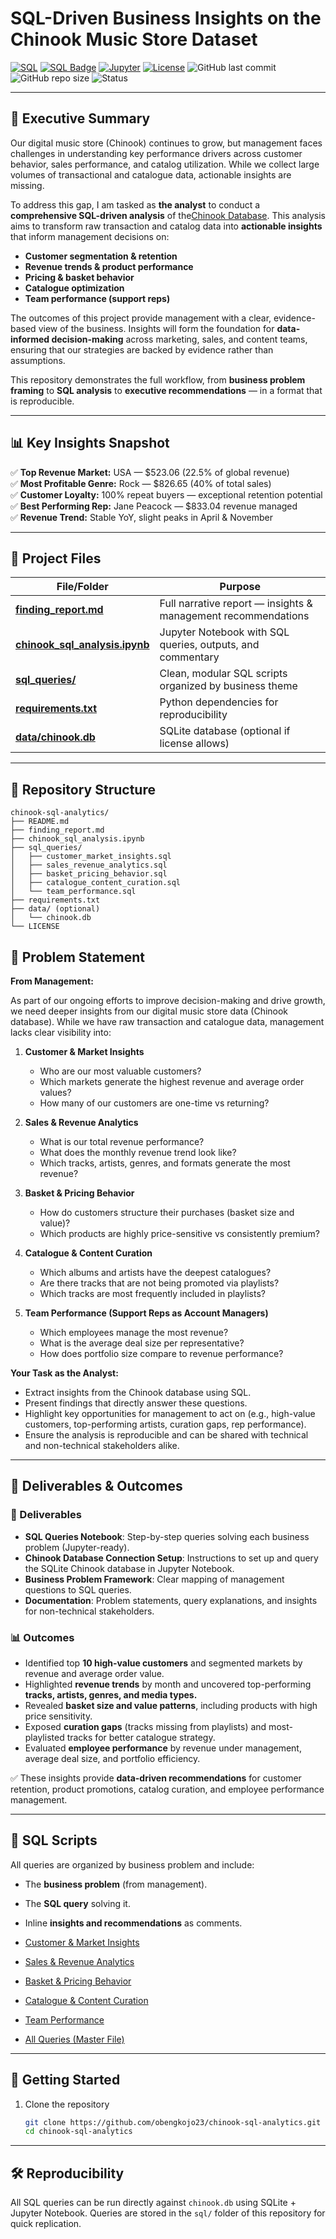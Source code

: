 # SQL-Driven Business Insights on the Chinook Music Store Dataset

[![SQL](https://img.shields.io/badge/SQL-SQLite-blue)]()
[![SQL Badge](https://img.shields.io/badge/SQL-Analysis-blue)]()
[![Jupyter](https://img.shields.io/badge/Notebook-Jupyter-orange)]()
[![License](https://img.shields.io/badge/License-Apache_2.0-blue.svg)](https://opensource.org/licenses/Apache-2.0)
![GitHub last commit](https://img.shields.io/github/last-commit/ObengKojo23/Chinook-SQL-Analytics)
![GitHub repo size](https://img.shields.io/github/repo-size/ObengKojo23/Chinook-SQL-Analytics)
![Status](https://img.shields.io/badge/Project-Completed-brightgreen)

---

## 📝 Executive Summary  

Our digital music store (Chinook) continues to grow, but management faces challenges in understanding key performance drivers across customer behavior, sales performance, and catalog utilization.  While we collect large volumes of transactional and catalogue data, actionable insights are missing.   

To address this gap, I am tasked as **the analyst** to conduct a **comprehensive SQL-driven analysis** of the[Chinook Database](https://github.com/ObengKojo23/chinook-sql-analytics/tree/main/dataset). This analysis aims to transform raw transaction and catalog data into **actionable insights** that inform management decisions on:

- **Customer segmentation & retention**
- **Revenue trends & product performance**
- **Pricing & basket behavior**
- **Catalogue optimization**
- **Team performance (support reps)**

The outcomes of this project provide management with a clear, evidence-based view of the business. Insights will form the foundation for **data-informed decision-making** across marketing, sales, and content teams, ensuring that our strategies are backed by evidence rather than assumptions. 

This repository demonstrates the full workflow, from **business problem framing** to **SQL analysis** to **executive recommendations** — in a format that is reproducible.

---

## 📊 Key Insights Snapshot

✅ **Top Revenue Market:** USA — $523.06 (22.5% of global revenue)  
✅ **Most Profitable Genre:** Rock — $826.65 (40% of total sales)  
✅ **Customer Loyalty:** 100% repeat buyers — exceptional retention potential  
✅ **Best Performing Rep:** Jane Peacock — $833.04 revenue managed  
✅ **Revenue Trend:** Stable YoY, slight peaks in April & November  

---

## 📑 Project Files

| File/Folder | Purpose |
|-------------|---------|
| **[finding_report.md](./finding_report.md)** | Full narrative report — insights & management recommendations |
| **[chinook_sql_analysis.ipynb](./chinook_sql_analysis.ipynb)** | Jupyter Notebook with SQL queries, outputs, and commentary |
| **[sql_queries/](./sql_queries/)** | Clean, modular SQL scripts organized by business theme |
| **[requirements.txt](./requirements.txt)** | Python dependencies for reproducibility |
| **[data/chinook.db](./data/chinook.db)** | SQLite database (optional if license allows) |

---

## 📂 Repository Structure

```plaintext
chinook-sql-analytics/
├── README.md
├── finding_report.md
├── chinook_sql_analysis.ipynb
├── sql_queries/
│   ├── customer_market_insights.sql
│   ├── sales_revenue_analytics.sql
│   ├── basket_pricing_behavior.sql
│   ├── catalogue_content_curation.sql
│   └── team_performance.sql
├── requirements.txt
├── data/ (optional)
│   └── chinook.db
└── LICENSE
```
## 📌 Problem Statement  

**From Management:**  

As part of our ongoing efforts to improve decision-making and drive growth, we need deeper insights from our digital music store data (Chinook database). While we have raw transaction and catalogue data, management lacks clear visibility into:  

1. **Customer & Market Insights**  
   - Who are our most valuable customers?  
   - Which markets generate the highest revenue and average order values?  
   - How many of our customers are one-time vs returning?  

2. **Sales & Revenue Analytics**  
   - What is our total revenue performance?  
   - What does the monthly revenue trend look like?  
   - Which tracks, artists, genres, and formats generate the most revenue?  

3. **Basket & Pricing Behavior**  
   - How do customers structure their purchases (basket size and value)?  
   - Which products are highly price-sensitive vs consistently premium?  

4. **Catalogue & Content Curation**  
   - Which albums and artists have the deepest catalogues?  
   - Are there tracks that are not being promoted via playlists?  
   - Which tracks are most frequently included in playlists?  

5. **Team Performance (Support Reps as Account Managers)**  
   - Which employees manage the most revenue?  
   - What is the average deal size per representative?  
   - How does portfolio size compare to revenue performance?  

**Your Task as the Analyst:**  
- Extract insights from the Chinook database using SQL.  
- Present findings that directly answer these questions.  
- Highlight key opportunities for management to act on (e.g., high-value customers, top-performing artists, curation gaps, rep performance).  
- Ensure the analysis is reproducible and can be shared with technical and non-technical stakeholders alike.  

---

## 🎯 Deliverables & Outcomes  

### 📂 Deliverables  
- **SQL Queries Notebook**: Step-by-step queries solving each business problem (Jupyter-ready).  
- **Chinook Database Connection Setup**: Instructions to set up and query the SQLite Chinook database in Jupyter Notebook.  
- **Business Problem Framework**: Clear mapping of management questions to SQL queries.  
- **Documentation**: Problem statements, query explanations, and insights for non-technical stakeholders.  

### 📊 Outcomes  
- Identified top **10 high-value customers** and segmented markets by revenue and average order value.  
- Highlighted **revenue trends** by month and uncovered top-performing **tracks, artists, genres, and media types.**  
- Revealed **basket size and value patterns**, including products with high price sensitivity.  
- Exposed **curation gaps** (tracks missing from playlists) and most-playlisted tracks for better catalogue strategy.  
- Evaluated **employee performance** by revenue under management, average deal size, and portfolio efficiency.  

✅ These insights provide **data-driven recommendations** for customer retention, product promotions, catalog curation, and employee performance management.  

---

## 📂 SQL Scripts  

All queries are organized by business problem and include:  
- The **business problem** (from management).  
- The **SQL query** solving it.  
- Inline **insights and recommendations** as comments.  

- [Customer & Market Insights](sql_queries/customer_market_insights.sql)  
- [Sales & Revenue Analytics](sql_queries/sales_revenue_analytics.sql)  
- [Basket & Pricing Behavior](sql_queries/basket_pricing_behavior.sql)  
- [Catalogue & Content Curation](sql_queries/catalogue_content_curation.sql)  
- [Team Performance](sql_queries/team_performance.sql)  
- [All Queries (Master File)](sql_queries/all_queries_master.sql)  

---

## 🚀 Getting Started  

1. Clone the repository  
   ```bash
   git clone https://github.com/obengkojo23/chinook-sql-analytics.git
   cd chinook-sql-analytics


---



## 🛠 Reproducibility
All SQL queries can be run directly against `chinook.db` using SQLite + Jupyter Notebook. Queries are stored in the `sql/` folder of this repository for quick replication.
